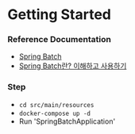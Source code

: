 # Getting Started

### Reference Documentation

* [Spring Batch](https://spring.io/projects/spring-batch)
* [Spring Batch란? 이해하고 사용하기](https://khj93.tistory.com/entry/Spring-Batch%EB%9E%80-%EC%9D%B4%ED%95%B4%ED%95%98%EA%B3%A0-%EC%82%AC%EC%9A%A9%ED%95%98%EA%B8%B0)

### Step

* `cd src/main/resources`
* `docker-compose up -d`
* Run 'SpringBatchApplication'
